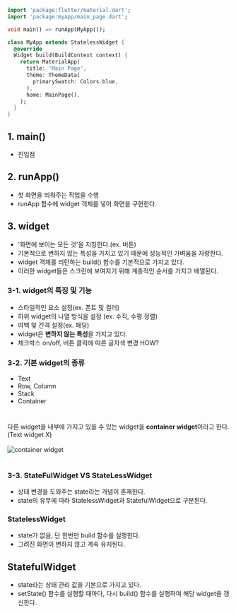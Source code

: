 ```dart
import 'package:flutter/material.dart';
import 'package:myapp/main_page.dart';

void main() => runApp(MyApp());

class MyApp extends StatelessWidget {
  @override
  Widget build(BuildContext context) {
    return MaterialApp(
      title: 'Main Page',
      theme: ThemeData(
        primarySwatch: Colors.blue,
      ),
      home: MainPage(),
    );
  }
}


```
## 1. main()
- 진입점

## 2. runApp()
- 첫 화면을 띄워주는 작업을 수행
- runApp 함수에 widget 객체를 넣어 화면을 구현한다.

## 3. widget
- '화면에 보이는 모든 것'을 지칭한다.(ex. 버튼)
- 기본적으로 변하지 않는 특성을 가지고 있기 때문에 성능적인 가벼움을 자랑한다.
- widget 객체를 리턴하는 build() 함수를 기본적으로 가지고 있다.
- 이러한 widget들은 스크린에 보여지기 위해 계층적인 순서를 가지고 배열된다.


### 3-1. widget의 특징 및 기능
- 스타일적인 요소 설정(ex. 폰트 및 컬러)
- 하위 widget의 나열 방식을 설정 (ex. 수직, 수평 정렬)
- 여백 및 간격 설정(ex. 패딩)
- widget은 **변하지 않는 특성**을 가지고 있다. 
- 체크박스 on/off, 버튼 클릭에 따른 글자색 변경 HOW? 

### 3-2. 기본 widget의 종류
- Text
- Row, Column
- Stack
- Container
#
다른 widget을 내부에 가지고 있을 수 있는 widget을 **container widget**이라고 한다. (Text widget X)  
<br>
![container widget](https://miro.medium.com/max/409/1*u8i4rbAoHrWX_4gyVUv1-w.png)
#
### 3-3. StateFulWidget VS StateLessWidget
- 상태 변경을 도와주는 state라는 개념이 존재한다.
- state의 유무에 따라 StatelessWidget과 StatefulWidget으로 구분된다.

### StatelessWidget
- state가 없음, 단 한번만 build 함수를 실행한다.
- 그려진 화면이 변하지 않고 계속 유지된다.

## StatefulWidget
- state라는 상태 관리 값을 기본으로 가지고 있다.
- setState() 함수를 실행할 때마다, 다시 build() 함수를 실행하여 해당 widget을 갱신한다.
  
